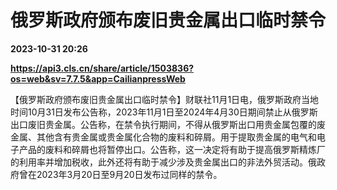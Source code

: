 # 俄罗斯政府颁布废旧贵金属出口临时禁令

**2023-10-31 20:26**

**https://api3.cls.cn/share/article/1503836?os=web&sv=7.7.5&app=CailianpressWeb**

【俄罗斯政府颁布废旧贵金属出口临时禁令】财联社11月1日电，俄罗斯政府当地时间10月31日发布公告称，2023年11月1日至2024年4月30日期间禁止从俄罗斯出口废旧贵金属。公告称，在禁令执行期间，不得从俄罗斯出口用贵金属包覆的废金属、其他含有贵金属或贵金属化合物的废料和碎屑。用于提取贵金属的电气和电子产品的废料和碎屑也将暂停出口。公告称，这一决定将有助于提高俄罗斯精炼厂的利用率并增加税收，此外还将有助于减少涉及贵金属出口的非法外贸活动。俄政府曾在2023年3月20日至9月20日发布过同样的禁令。
